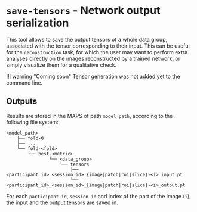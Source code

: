 # `save-tensors` - Network output serialization

This tool allows to save the output tensors of a whole data group, associated with the tensor
corresponding to their input.
This can be useful for the `reconstruction` task, for which the user may want to perform
extra analyses directly on the images reconstructed by a trained network, or simply visualize
them for a qualitative check.


!!! warning "Coming soon"
    Tensor generation was not added yet to the command line.


## Outputs

Results are stored in the MAPS of path `model_path`, according to
the following file system:
```
<model_path>
    ├── fold-0  
    ├── ...  
    └── fold-<fold>
        └── best-<metric>
                └── <data_group>
                    └── tensors
                        ├── <participant_id>_<session_id>_{image|patch|roi|slice}-<i>_input.pt
                        └── <participant_id>_<session_id>_{image|patch|roi|slice}-<i>_output.pt
```
For each `participant_id`, `session_id` and index of the part of the image (`i`),
the input and the output tensors are saved in.